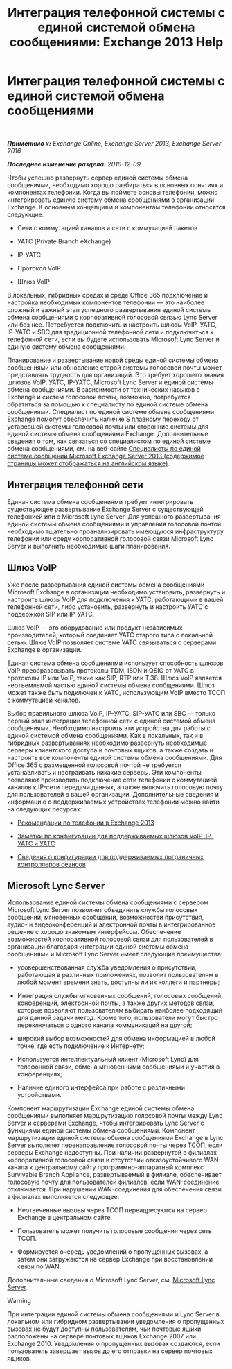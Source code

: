 ﻿---
title: 'Интеграция телефонной системы с единой системой обмена сообщениями: Exchange 2013 Help'
TOCTitle: Интеграция телефонной системы с единой системой обмена сообщениями
ms:assetid: b8790117-b040-4c84-9d34-005c75088e76
ms:mtpsurl: https://technet.microsoft.com/ru-ru/library/JJ673558(v=EXCHG.150)
ms:contentKeyID: 50556476
ms.date: 04/30/2018
mtps_version: v=EXCHG.150
ms.translationtype: HT
---

# Интеграция телефонной системы с единой системой обмена сообщениями

 

_**Применимо к:** Exchange Online, Exchange Server 2013, Exchange Server 2016_

_**Последнее изменение раздела:** 2016-12-09_

Чтобы успешно развернуть сервер единой системы обмена сообщениями, необходимо хорошо разбираться в основных понятиях и компонентах телефонии. Когда вы поймете основы телефонии, можно интегрировать единую систему обмена сообщениями в организации Exchange. К основным концепциям и компонентам телефонии относятся следующие:

  - Сети с коммутацией каналов и сети с коммутацией пакетов

  - УАТС (Private Branch eXchange)

  - IP-УАТС

  - Протокол VoIP

  - Шлюз VoIP

В локальных, гибридных средах и среде Office 365 подключение и настройка необходимых компонентов телефонии — это наиболее сложный и важный этап успешного развертывания единой системы обмена сообщениями с корпоративной голосовой связью Lync Server или без нее. Потребуется подключить и настроить шлюзы VoIP, УАТС, IP-УАТС и SBC для традиционной телефонной сети и подключиться к телефонной сети, если вы будете использовать Microsoft Lync Server и единую систему обмена сообщениями.

Планирование и развертывание новой среды единой системы обмена сообщениями или обновление старой системы голосовой почты может представлять трудность для организаций. Это требует хорошего знания шлюзов VoIP, УАТС, IP-УАТС, Microsoft Lync Server и единой системы обмена сообщениями. В зависимости от технических навыков с Exchange и систем голосовой почты, возможно, потребуется обратиться за помощью к специалисту по единой системе обмена сообщениями. Специалист по единой системе обмена сообщениями Exchange помогут обеспечить наличие'S плавному переходу от устаревшей системы голосовой почты или сторонние системы для единой системы обмена сообщениями Exchange. Дополнительные сведения о том, как связаться со специалистом по единой системе обмена сообщениями, см. на веб-сайте [Специалисты по единой системе сообщений Microsoft Exchange Server 2013 (содержимое страницы может отображаться на английском языке)](http://go.microsoft.com/fwlink/p/?linkid=262708).

## Интеграция телефонной сети

Единая система обмена сообщениями требует интегрировать существующее развертывание Exchange Server с существующей телефонией или с Microsoft Lync Server. Для успешного развертывания единой системы обмена сообщениями и управления голосовой почтой необходимо тщательно проанализировать имеющуюся инфраструктуру телефонии или среду корпоративной голосовой связи Microsoft Lync Server и выполнить необходимые шаги планирования.

## Шлюз VoIP

Уже после развертывания единой системы обмена сообщениями Microsoft Exchange в организации необходимо установить, развернуть и настроить шлюзы VoIP для подключения к УАТС, работающими в вашей телефонной сети, либо установить, развернуть и настроить УАТС с поддержкой SIP или IP-УАТС.

Шлюз VoIP — это оборудование или продукт независимых производителей, который соединяет УАТС старого типа с локальной сетью. Шлюз VoIP позволяет системе УАТС связываться с серверами Exchange в организации.

Единая система обмена сообщениями использует способность шлюзов VoIP преобразовывать протоколы TDM, ISDN и QSIG от УАТС в протоколы IP или VoIP, такие как SIP, RTP или T.38. Шлюз VoIP является неотъемлемой частью единой системы обмена сообщениями. Шлюз может также быть подключен к УАТС, использующим VoIP вместо ТСОП с коммутацией каналов.

Выбор правильного шлюза VoIP, IP-УАТС, SIP-УАТС или SBC — только первый этап интеграции телефонной сети с единой системой обмена сообщениями. Необходимо настроить эти устройства для работы с единой системой обмена сообщениями. Как в локальных, так и в гибридных развертываниях необходимо развернуть необходимые серверы клиентского доступа и почтовых ящиков, а также создать и настроить все компоненты единой системы обмена сообщениями. Для Office 365 с размещенной голосовой почтой не требуется устанавливать и настраивать никакие серверы. Эти компоненты позволяют производить подключение сети телефонии с коммутацией каналов к IP-сети передачи данных, а также включить голосовую почту для пользователей в вашей организации. Дополнительные сведения и информацию о поддерживаемых устройствах телефонии можно найти на следующих ресурсах:

  - [Рекомендации по телефонии в Exchange 2013](telephony-advisor-for-exchange-2013-exchange-2013-help.md)

  - [Заметки по конфигурации для поддерживаемых шлюзов VoIP, IP-УАТС и УАТС](configuration-notes-for-supported-voip-gateways-ip-pbxs-and-pbxs-exchange-2013-help.md)

  - [Сведения о конфигурации для поддерживаемых пограничных контроллеров сеансов](configuration-notes-for-supported-session-border-controllers-exchange-2013-help.md)

## Microsoft Lync Server

Использование единой системы обмена сообщениями с сервером Microsoft Lync Server позволяет объединить службы голосовых сообщений, мгновенных сообщений, возможностей присутствия, аудио- и видеоконференций и электронной почты в интегрированное решение с хорошо знакомым интерфейсом. Обеспечение возможностей корпоративной голосовой связи для пользователей в организации благодаря интеграции единой системы обмена сообщениями и Microsoft Lync Server имеет следующие преимущества:

  - усовершенствованная служба уведомления о присутствии, работающая в различных приложениях, позволит пользователям в любой момент времени знать, доступны ли их коллеги и партнеры;

  - Интеграция службы мгновенных сообщений, голосовых сообщений, конференций, электронной почты, а также других методов связи, которые позволяют пользователям выбирать наиболее подходящий для данной задачи метод. Кроме того, пользователи могут быстро переключаться с одного канала коммуникаций на другой;

  - широкий выбор возможностей для обмена информацией в любой точке, где есть подключение к Интернету;

  - Используется интеллектуальный клиент (Microsoft Lync) для телефонной связи, обмена мгновенными сообщениями и участия в конференциях;

  - Наличие единого интерфейса при работе с различными устройствами.

Компонент маршрутизации Exchange единой системы обмена сообщениями выполняет маршрутизацию голосовой почты между Lync Server и серверами Exchange, чтобы интегрировать Lync Server с функциями единой системы обмена сообщениями. Компонент маршрутизации единой системы обмена сообщениями Exchange в Lync Server выполняет перенаправление голосовой почты через ТСОП, если серверы Exchange недоступны. При наличии развернутой в филиалах корпоративной голосовой связи и отсутствии отказоустойчивого WAN-канала к центральному сайту программно-аппаратный комплекс Survivable Branch Appliance, развертываемый в филиале, обеспечивает голосовую почту для пользователей филиалов, если WAN-соединение отключается. При нарушении WAN-соединения для обеспечения связи в филиалах выполняется следующее:

  - Неотвеченные вызовы через ТСОП переадресуются на сервер Exchange в центральном сайте.

  - Пользователь может получить голосовые сообщения через сеть ТСОП.

  - Формируется очередь уведомлений о пропущенных вызовах, а затем они загружаются на сервер Exchange при восстановлении связи по WAN.

Дополнительные сведения о Microsoft Lync Server, см. [Microsoft Lync Server](https://go.microsoft.com/fwlink/p/?linkid=265752).

> [!WARNING]  
> При интеграции единой системы обмена сообщениями и Lync Server в локальном или гибридном развертывании уведомления о пропущенных вызовах не будут доступны пользователям, чьи почтовые ящики расположены на сервере почтовых ящиков Exchange 2007 или Exchange 2010. Уведомления о пропущенных вызовах создаются, если пользователь завершает вызов до его отправки на сервер почтовых ящиков.

